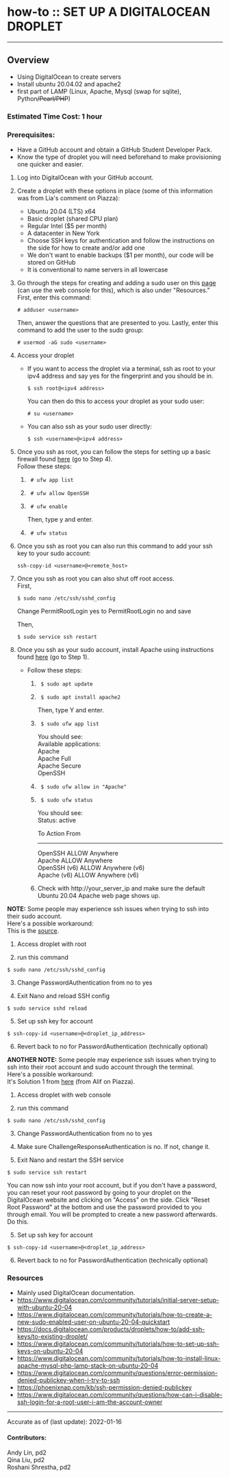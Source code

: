 # how-to :: SET UP A DIGITALOCEAN DROPLET
---
## Overview
- Using DigitalOcean to create servers
- Install ubuntu 20.04.02 and apache2 
- first part of LAMP (Linux, Apache, Mysql (swap for sqlite), Python~~/Pearl/PHP~~)

### Estimated Time Cost: 1 hour 

### Prerequisites:

- Have a GitHub account and obtain a GitHub Student Developer Pack. 
- Know the type of droplet you will need beforehand to make provisioning one quicker and easier.

1. Log into DigitalOcean with your GitHub account. 
2. Create a droplet with these options in place (some of this information was from Lia's comment on Piazza):  
    - Ubuntu 20.04 (LTS) x64
    - Basic droplet (shared CPU plan) 
    - Regular Intel ($5 per month)
    - A datacenter in New York
    - Choose SSH keys for authentication and follow the instructions on the side for how to create and/or add one
    - We don't want to enable backups ($1 per month), our code will be stored on GitHub
    - It is conventional to name servers in all lowercase
3. Go through the steps for creating and adding a sudo user on this [page](https://www.digitalocean.com/community/tutorials/how-to-create-a-new-sudo-enabled-user-on-ubuntu-20-04-quickstart) (can use the web console for this), which is also under "Resources."
    First, enter this command:
    ```
    # adduser <username>
    ```
    Then, answer the questions that are presented to you.
    Lastly, enter this command to add the user to the sudo group:
    ```
    # usermod -aG sudo <username>
    ```
4. Access your droplet 
    - If you want to access the droplet via a terminal, ssh as root to your ipv4 address and say yes for the fingerprint and you should be in.
        ```
        $ ssh root@<ipv4 address>
        ```
        You can then do this to access your droplet as your sudo user:  
        ```
        # su <username>
        ```
    - You can also ssh as your sudo user directly:
        ```
        $ ssh <username>@<ipv4 address>
        ```
5. Once you ssh as root, you can follow the steps for setting up a basic firewall found [here](https://www.digitalocean.com/community/tutorials/initial-server-setup-with-ubuntu-20-04) (go to Step 4).  
    Follow these steps:
    1. ``` 
        # ufw app list 
        ``` 
    2. ``` 
        # ufw allow OpenSSH 
        ```
    3. ```
        # ufw enable
        ```
        Then, type y and enter.
    4. ```
        # ufw status
        ```

6. Once you ssh as root you can also run this command to add your ssh key to your sudo account:
    ```
    ssh-copy-id <username>@<remote_host>
    ```

7. Once you ssh as root you can also shut off root access.   
    First,  
    ```
    $ sudo nano /etc/ssh/sshd_config 
    ```
    Change PermitRootLogin yes to PermitRootLogin no and save

    Then,  
    ```
    $ sudo service ssh restart 
    ```

8. Once you ssh as your sudo account, install Apache using instructions found [here](https://www.digitalocean.com/community/tutorials/how-to-install-linux-apache-mysql-php-lamp-stack-on-ubuntu-20-04) (go to Step 1).
    - Follow these steps:  
        1. ```
            $ sudo apt update
            ```
        2. ```
            $ sudo apt install apache2
            ```
            Then, type Y and enter.
        3. ```
            $ sudo ufw app list
            ```
            You should see:  
            Available applications:  
                Apache  
                Apache Full  
                Apache Secure  
                OpenSSH  
        4. ```
            $ sudo ufw allow in "Apache"
            ```
        5. ```
            $ sudo ufw status
            ```
            You should see:  
            Status: active  

            To                         Action      From  
            --                         ------      ----
            OpenSSH                    ALLOW         Anywhere                                  
            Apache                     ALLOW       Anywhere                    
            OpenSSH (v6)               ALLOW       Anywhere (v6)                      
            Apache (v6)                ALLOW       Anywhere (v6)  
        6. Check with http://your_server_ip and make sure the default Ubuntu 20.04 Apache web page shows up.

__NOTE:__ Some people may experience ssh issues when trying to ssh into their sudo account.   
Here's a possible workaround:  
This is the [source](https://www.digitalocean.com/community/questions/error-permission-denied-publickey-when-i-try-to-ssh).  

1. Access droplet with root

2. run this command 
```
$ sudo nano /etc/ssh/sshd_config
```

3. Change PasswordAuthentication from no to yes 

4. Exit Nano and reload SSH config 
```
$ sudo service sshd reload
```

5. Set up ssh key for account 
```
$ ssh-copy-id <username>@<droplet_ip_address>
```

6. Revert back to no for PasswordAuthentication (technically optional)  

__ANOTHER NOTE:__ Some people may experience ssh issues when trying to ssh into their root account and sudo account through the terminal.   
Here's a possible workaround:  
It's Solution 1 from [here](https://phoenixnap.com/kb/ssh-permission-denied-publickey) (from Alif on Piazza). 

1. Access droplet with web console

2. run this command 
```
$ sudo nano /etc/ssh/sshd_config
```

3. Change PasswordAuthentication from no to yes 

4. Make sure ChallengeResponseAuthentication is no. If not, change it.

5. Exit Nano and restart the SSH service 
```
$ sudo service ssh restart
```
You can now ssh into your root account, but if you don't have a password, you can reset your root password by going to your droplet on the DigitalOcean website and clicking on "Access" on the side. Click "Reset Root Password" at the bottom and use the password provided to you through email. You will be prompted to create a new password afterwards. Do this.  

5. Set up ssh key for account 
```
$ ssh-copy-id <username>@<droplet_ip_address>
```

6. Revert back to no for PasswordAuthentication (technically optional)

### Resources
* Mainly used DigitalOcean documentation.
* https://www.digitalocean.com/community/tutorials/initial-server-setup-with-ubuntu-20-04
* https://www.digitalocean.com/community/tutorials/how-to-create-a-new-sudo-enabled-user-on-ubuntu-20-04-quickstart
* https://docs.digitalocean.com/products/droplets/how-to/add-ssh-keys/to-existing-droplet/
* https://www.digitalocean.com/community/tutorials/how-to-set-up-ssh-keys-on-ubuntu-20-04
* https://www.digitalocean.com/community/tutorials/how-to-install-linux-apache-mysql-php-lamp-stack-on-ubuntu-20-04
* https://www.digitalocean.com/community/questions/error-permission-denied-publickey-when-i-try-to-ssh
* https://phoenixnap.com/kb/ssh-permission-denied-publickey
* https://www.digitalocean.com/community/questions/how-can-i-disable-ssh-login-for-a-root-user-i-am-the-account-owner

---

Accurate as of (last update): 2022-01-16

#### Contributors: 
Andy Lin, pd2  
Qina Liu, pd2  
Roshani Shrestha, pd2  
